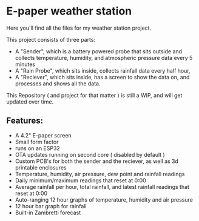# E-paper weather station

Here you'll find all the files for my weather station project.

This project consists of three parts:
- A "Sender", which is a battery powered probe that sits outside and collects temperature, humidity, and atmospheric pressure data every 5 minutes
- A "Rain Probe", which sits inside, collects rainfall data every half hour, 
- A "Reciever", which sits inside, has a screen to show the data on, and processes and shows all the data.

This Repository ( and project for that matter ) is still a WIP, and will get updated over time.
## Features:
- A 4.2" E-paper screen
- Small form factor
- runs on an ESP32
- OTA updates running on second core ( disabled by default )
- Custom PCB's for both the sender and the reciever, as well as 3d printable enclosures
- Temperature, humidity, air pressure, dew point and rainfall readings
- Daily minimum/maximum readings that reset at 0:00
- Average rainfall per hour, total rainfall, and latest rainfall readings that reset at 0:00
- Auto-ranging 12 hour graphs of temperature, humidity and air pressure
- 12 hour bar graph for rainfall
- Built-in Zambretti forecast
